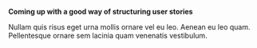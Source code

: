**Coming up with a good way of structuring user stories**

Nullam quis risus eget urna mollis ornare vel eu leo. Aenean eu leo quam. Pellentesque ornare sem lacinia quam venenatis vestibulum.

